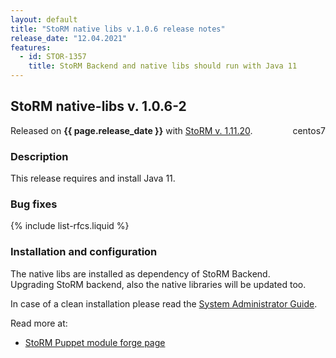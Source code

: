 ```yaml
---
layout: default
title: "StoRM native libs v.1.0.6 release notes"
release_date: "12.04.2021"
features:
  - id: STOR-1357
    title: StoRM Backend and native libs should run with Java 11
---
```


## StoRM native-libs v. 1.0.6-2

Released on **{{ page.release_date }}** with [StoRM v. 1.11.20][release-notes].
<span style="float: right; margin-left: 8px;" class="label label-info">centos7</span>

### Description

This release requires and install Java 11.

### Bug fixes

{% include list-rfcs.liquid %}

### Installation and configuration

The native libs are installed as dependency of StoRM Backend. <br/>
Upgrading StoRM backend, also the native libraries will be updated too.

In case of a clean installation please read the [System Administrator Guide][storm-sysadmin-guide].

Read more at:
* [StoRM Puppet module forge page][stormpuppetmodule]

[stormpuppetmodule]: https://forge.puppet.com/cnafsd/storm

[release-notes]: {{site.baseurl}}/release-notes/StoRM-v1.11.20.html
[upgrading]: {{site.baseurl}}/documentation/sysadmin-guide/1.11.20/upgrading
[storm-sysadmin-guide]: {{site.baseurl}}/documentation/sysadmin-guide/1.11.20
